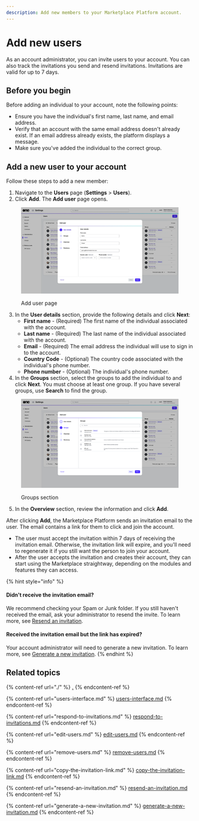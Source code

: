 ```yaml
---
description: Add new members to your Marketplace Platform account.
---
```


# Add new users

As an account administrator, you can invite users to your account. You can also track the invitations you send and resend invitations. Invitations are valid for up to 7 days.&#x20;

## Before you begin <a href="#taskt_users__manage_users_task__prereq__1" id="taskt_users__manage_users_task__prereq__1"></a>

Before adding an individual to your account, note the following points:

* Ensure you have the individual's first name, last name, and email address.
* Verify that an account with the same email address doesn't already exist. If an email address already exists, the platform displays a message.
* Make sure you've added the individual to the correct group.

## Add a new user to your account

Follow these steps to add a new member:

1. Navigate to the **Users** page (**Settings** > **Users**).
2. Click **Add**. The **Add user** page opens.&#x20;

<figure><img src="../../../.gitbook/assets/image (324).png" alt=""><figcaption><p>Add user page</p></figcaption></figure>

3. In the **User details** section, provide the following details and click **Next**:
   * **First name** - (Required) The first name of the individual associated with the account.
   * **Last name** - (Required) The last name of the individual associated with the account.
   * **Email** - (Required) The email address the individual will use to sign in to the account.&#x20;
   * **Country Code** - (Optional) The country code associated with the individual's phone number.
   * **Phone number** - (Optional) The individual's phone number.&#x20;
4. In the **Groups** section, select the groups to add the individual to and click **Next**. You must choose at least one group. If you have several groups, use **Search** to find the group.

<figure><img src="../../../.gitbook/assets/image (383).png" alt=""><figcaption><p>Groups section</p></figcaption></figure>

5. In the **Overview** section, review the information and click **Add**.&#x20;

After clicking **Add**, the Marketplace Platform sends an invitation email to the user. The email contains a link for them to click and join the account.&#x20;

* The user must accept the invitation within 7 days of receiving the invitation email. Otherwise, the invitation link will expire, and you'll need to regenerate it if you still want the person to join your account.&#x20;
* After the user accepts the invitation and creates their account, they can start using the Marketplace straightway, depending on the modules and features they can access.

{% hint style="info" %}
#### **Didn't receive the invitation email?**

We recommend checking your Spam or Junk folder. If you still haven't received the email, ask your administrator to resend the invite. To learn more, see [Resend an invitation](resend-an-invitation.md).&#x20;

#### **Received the invitation email but the link has expired?**

Your account administrator will need to generate a new invitation. To learn more, see [Generate a new invitation](generate-a-new-invitation.md).
{% endhint %}

## Related topics

{% content-ref url="./" %}
[.](./)
{% endcontent-ref %}

{% content-ref url="users-interface.md" %}
[users-interface.md](users-interface.md)
{% endcontent-ref %}

{% content-ref url="respond-to-invitations.md" %}
[respond-to-invitations.md](respond-to-invitations.md)
{% endcontent-ref %}

{% content-ref url="edit-users.md" %}
[edit-users.md](edit-users.md)
{% endcontent-ref %}

{% content-ref url="remove-users.md" %}
[remove-users.md](remove-users.md)
{% endcontent-ref %}

{% content-ref url="copy-the-invitation-link.md" %}
[copy-the-invitation-link.md](copy-the-invitation-link.md)
{% endcontent-ref %}

{% content-ref url="resend-an-invitation.md" %}
[resend-an-invitation.md](resend-an-invitation.md)
{% endcontent-ref %}

{% content-ref url="generate-a-new-invitation.md" %}
[generate-a-new-invitation.md](generate-a-new-invitation.md)
{% endcontent-ref %}
